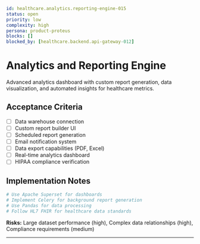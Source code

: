 ```yaml
id: healthcare.analytics.reporting-engine-015
status: open
priority: low
complexity: high
persona: product-proteus
blocks: []
blocked_by: [healthcare.backend.api-gateway-012]
```

# Analytics and Reporting Engine

Advanced analytics dashboard with custom report generation, data visualization, and automated insights for healthcare metrics.

## Acceptance Criteria
- [ ] Data warehouse connection
- [ ] Custom report builder UI
- [ ] Scheduled report generation
- [ ] Email notification system
- [ ] Data export capabilities (PDF, Excel)
- [ ] Real-time analytics dashboard
- [ ] HIPAA compliance verification

## Implementation Notes
```python
# Use Apache Superset for dashboards
# Implement Celery for background report generation
# Use Pandas for data processing
# Follow HL7 FHIR for healthcare data standards
```

**Risks:** Large dataset performance (high), Complex data relationships (high), Compliance requirements (medium)

---

[product-proteus]: ./personas/product-proteus.md
[healthcare.backend.api-gateway-012]: ./tickets/healthcare.backend.api-gateway-012.md
